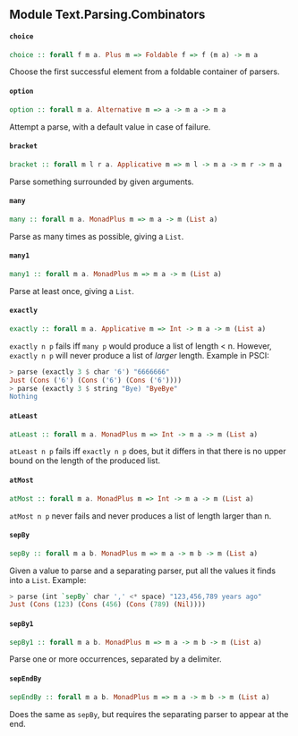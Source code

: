 ## Module Text.Parsing.Combinators

#### `choice`

``` purescript
choice :: forall f m a. Plus m => Foldable f => f (m a) -> m a
```

Choose the first successful element from a foldable container of parsers.

#### `option`

``` purescript
option :: forall m a. Alternative m => a -> m a -> m a
```

Attempt a parse, with a default value in case of failure.

#### `bracket`

``` purescript
bracket :: forall m l r a. Applicative m => m l -> m a -> m r -> m a
```

Parse something surrounded by given arguments.

#### `many`

``` purescript
many :: forall m a. MonadPlus m => m a -> m (List a)
```

Parse as many times as possible, giving a `List`.

#### `many1`

``` purescript
many1 :: forall m a. MonadPlus m => m a -> m (List a)
```

Parse at least once, giving a `List`.

#### `exactly`

``` purescript
exactly :: forall m a. Applicative m => Int -> m a -> m (List a)
```

`exactly n p` fails iff `many p` would produce a list of length < n.
However, `exactly n p` will never produce a list of *larger* length.
Example in PSCI:
```purescript
> parse (exactly 3 $ char '6') "6666666"
Just (Cons ('6') (Cons ('6') (Cons ('6'))))
> parse (exactly 3 $ string "Bye) "ByeBye"
Nothing
```

#### `atLeast`

``` purescript
atLeast :: forall m a. MonadPlus m => Int -> m a -> m (List a)
```

`atLeast n p` fails iff `exactly n p` does, but it differs in that there is
no upper bound on the length of the produced list.

#### `atMost`

``` purescript
atMost :: forall m a. MonadPlus m => Int -> m a -> m (List a)
```

`atMost n p` never fails and never produces a list of length larger than n.

#### `sepBy`

``` purescript
sepBy :: forall m a b. MonadPlus m => m a -> m b -> m (List a)
```

Given a value to parse and a separating parser, put all the values it finds
into a `List`.
Example:
```purescript
> parse (int `sepBy` char ',' <* space) "123,456,789 years ago"
Just (Cons (123) (Cons (456) (Cons (789) (Nil))))
```

#### `sepBy1`

``` purescript
sepBy1 :: forall m a b. MonadPlus m => m a -> m b -> m (List a)
```

Parse one or more occurrences, separated by a delimiter.

#### `sepEndBy`

``` purescript
sepEndBy :: forall m a b. MonadPlus m => m a -> m b -> m (List a)
```

Does the same as `sepBy`, but requires the separating parser to appear at
the end.


